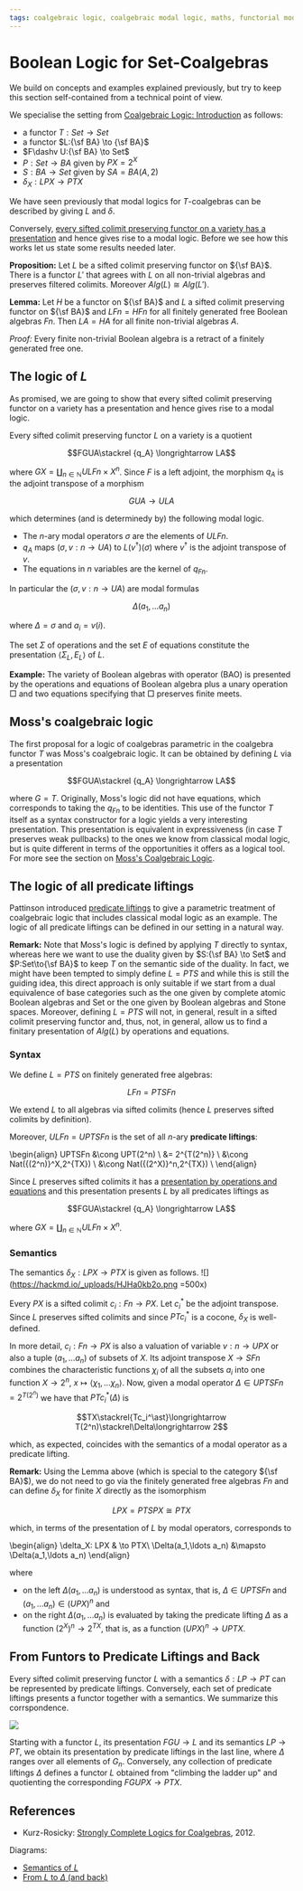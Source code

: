 ```yaml
---
tags: coalgebraic logic, coalgebraic modal logic, maths, functorial modal logic
---
```


# Boolean Logic for Set-Coalgebras

We build on concepts and examples explained previously, but try to keep this section self-contained from a technical point of view.

We specialise the setting from [Coalgebraic Logic: Introduction](https://hackmd.io/@alexhkurz/r1t-Y6f8L) as follows:

- a functor $T:Set \to Set$
- a functor $L:{\sf BA} \to {\sf BA}$
- $F\dashv U:{\sf BA} \to Set$
- $P:Set\to BA$ given by $PX=2^X$
- $S:BA\to Set$ given by $SA=BA(A,2)$
- $\delta_X: LPX\to PTX$

We have seen previously that modal logics for $T$-coalgebras can be described by giving $L$ and $\delta$. 

Conversely, [every sifted colimit preserving functor on a variety has a presentation](https://hackmd.io/@alexhkurz/ByRlkfCio) and hence gives rise to a modal logic. Before we see how this works let us state some results needed later.

**Proposition:** Let $L$ be a sifted colimit preserving functor on ${\sf BA}$. There is a functor $L'$ that agrees with $L$ on all non-trivial algebras and preserves filtered colimits. Moreover $Alg(L)\cong Alg(L')$.

**Lemma:** Let $H$ be a functor on ${\sf BA}$ and $L$ a sifted colimit preserving functor on ${\sf BA}$ and $LFn=HFn$ for all finitely generated free Boolean algebras $Fn$. Then $LA=HA$ for all finite non-trivial algebras $A$.

*Proof:* Every finite non-trivial Boolean algebra is a retract of a finitely generated free one.


## The logic of $L$

As promised, we are going to show that  every sifted colimit preserving functor on a variety has a presentation and hence gives rise to a modal logic.

Every sifted colimit preserving functor $L$ on a variety is a quotient

$$FGUA\stackrel {q_A} \longrightarrow LA$$

where $GX=\coprod_{n\in\mathbb N}ULFn\times X^n$. Since $F$ is a left adjoint, the morphism $q_A$ is the adjoint transpose of a morphism

$$GUA \longrightarrow ULA$$

which determines (and is determinedy by) the following modal logic.
- The $n$-ary modal operators $\sigma$ are the elements of $ULFn$.
- $q_A$ maps $(\sigma,v:n\to UA)$ to $L(v^\dagger)(\sigma)$ where $v^\dagger$ is the adjoint transpose of $v$.
- The equations in $n$ variables are the kernel of $q_{Fn}$.

In particular the $(\sigma,v:n\to UA)$ are modal formulas 

$$\Delta(a_1,\ldots a_n)$$ 

where $\Delta=\sigma$ and $a_i=v(i)$.

The set $\Sigma$ of operations and the set $E$ of equations constitute the presentation $\langle\Sigma_L,E_L\rangle$ of $L$.

**Example:** The variety of Boolean algebras with operator (BAO) is presented by the operations and equations of Boolean algebra plus a unary operation $\Box$ and two equations specifying that $\Box$ preserves finite meets.


## Moss's coalgebraic logic

The first proposal for a logic of coalgebras parametric in the coalgebra functor $T$ was Moss's coalgebraic logic. It can be obtained by defining $L$ via a presentation

$$FGUA\stackrel {q_A} \longrightarrow LA$$

where $G=T$. Originally, Moss's logic did not have equations, which corresponds to taking the $q_{Fn}$ to be identities. This use of the functor $T$ itself as a syntax constructor for a logic yields a very interesting presentation. This presentation is equivalent in expressiveness (in case $T$ preserves weak pullbacks) to the ones we know from classical modal logic, but is quite different in terms of the opportunities it offers as a logical tool. For more see the section on [Moss's Coalgebraic Logic](https://hackmd.io/@alexhkurz/rJksR4sso).


## The logic of all predicate liftings

Pattinson introduced [predicate liftings](https://hackmd.io/@alexhkurz/SJcARPMVO) to give a parametric treatment of coalgebraic logic that includes classical modal logic as an example. The logic of all predicate liftings can be defined in our setting in a natural way. 

**Remark:** Note that Moss's logic is defined by applying $T$ directly to syntax, whereas here we want to use the duality given by $S:{\sf BA} \to Set$ and $P:Set\to{\sf BA}$ to keep $T$ on the semantic side of the duality. In fact, we might have been tempted to simply define $L = PTS$ and while this is still the guiding idea, this direct approach is only suitable if we start from a dual equivalence of base categories such as the one given by complete atomic Boolean algebras and Set or the one given by Boolean algebras and Stone spaces. Moreover, defining $L=PTS$ will not, in general, result in a sifted colimit preserving functor and, thus, not, in general, allow us to find a finitary presentation of $Alg(L)$ by operations and equations.

### Syntax

We define $L=PTS$ on finitely generated free algebras:

$$LFn = PTSFn$$

We extend $L$ to all algebras via sifted colimits (hence $L$ preserves sifted colimits by definition).

Moreover, $ULFn=UPTSFn$ is the set of all $n$-ary **predicate liftings**:

\begin{align}
UPTSFn &\cong UPT(2^n) \\
&= 2^{T(2^n)} \\
&\cong Nat({(2^n)}^X,2^{TX}) \\
&\cong Nat({(2^X)}^n,2^{TX}) \\
\end{align}

Since $L$ preserves sifted colimits it has a [presentation by operations and equations]() and this presentation presents $L$ by all predicates liftings as

$$FGUA\stackrel {q_A} \longrightarrow LA$$

where $GX=\coprod_{n\in\mathbb N}ULFn\times X^n$. 

### Semantics

The semantics $\delta_X:LPX\to PTX$ is given as follows. 
![](https://hackmd.io/_uploads/HJHa0kb2o.png =500x)

Every $PX$ is a sifted colimit $c_i:Fn\to PX$. Let $c_i^\ast$ be the adjoint transpose. Since $L$ preserves sifted colimits and since $PTc_i^\ast$ is a cocone, $\delta_X$ is well-defined.

In more detail, $c_i:Fn\to PX$ is also a valuation of variable $v:n\to UPX$ or also a tuple $(a_1,\ldots a_n)$ of subsets of $X$. Its adjoint transpose $X\to SFn$ combines the characteristic functions $\chi_i$ of all the subsets $a_i$ into one function $X\to 2^n$, $x\mapsto \langle\chi_1,\ldots\chi_n\rangle$. Now, given a modal operator $\Delta\in UPTSFn = 2^{T{(2^n)}}$ we have that $PTc_i^\ast(\Delta)$ is

$$TX\stackrel{Tc_i^\ast}\longrightarrow T(2^n)\stackrel\Delta\longrightarrow 2$$

which, as expected, coincides with the semantics of a modal operator as a predicate lifting.

**Remark:** Using the Lemma above (which is special to the category ${\sf BA}$), we do not need to go via the finitely generated free algebras $Fn$ and can define $\delta_X$ for finite $X$ directly as the isomorphism 

$$LPX=PTSPX\cong PTX$$

which, in terms of the presentation of $L$ by modal operators, corresponds to

\begin{align}
\delta_X: LPX & \to PTX\\
\Delta(a_1,\ldots a_n) &\mapsto \Delta(a_1,\ldots a_n)
\end{align}

where 
- on the left $\Delta(a_1,\ldots a_n)$ is understood as syntax, that is, $\Delta\in UPTSFn$ and $(a_1,\ldots a_n)\in (UPX)^n$ and 
- on the right $\Delta(a_1,\ldots a_n)$ is evaluated by taking the predicate lifting $\Delta$ as a function ${(2^X)}^n \to 2^{TX}$, that is, as a function $(UPX)^n\to UPTX$.

## From Funtors to Predicate Liftings and Back

Every sifted colimit preserving functor $L$ with a semantics $\delta:LP\to PT$ can be represented by predicate liftings. Conversely, each set of predicate liftings presents a functor together with a semantics. We summarize this corrspondence.

![](https://hackmd.io/_uploads/Sktt1gIhj.png)

Starting with a functor $L$, its presentation $FGU\to L$ and its semantics $LP\to PT$, we obtain its presentation by predicate liftings in the last line, where $\Delta$ ranges over all elements of $G_n$. Conversely, any collection of predicate liftings $\Delta$ defines a functor $L$ obtained from "climbing the ladder up" and quotienting the corresponding $FGUPX\to PTX$.

## References

- Kurz-Rosicky: [Strongly Complete Logics for Coalgebras](https://arxiv.org/pdf/1207.2732.pdf), 2012.

Diagrams: 
- [Semantics of $L$](https://q.uiver.app/?q=WzAsOCxbMiwwLCJMUFgiXSxbNCwwLCJQVFgiXSxbMiwyLCJMRm4iXSxbNCwyLCJQVFNGbiJdLFswLDAsIlBYIl0sWzAsMiwiRm4iXSxbNiwwLCJYIl0sWzYsMiwiU0ZuIl0sWzAsMSwiXFxkZWx0YV9YIl0sWzIsMywiPSJdLFs1LDQsImNfaSJdLFsyLDAsIkxjX2kiXSxbMywxLCJQVGNfaV5cXGFzdCIsMl0sWzYsNywiY19pXlxcYXN0Il1d)
- [From $L$ to $\Delta$ (and back)](https://q.uiver.app/?q=WzAsMTIsWzEsOSwie30iXSxbMCwzLCJcXGNvcHJvZF97blxcaW5cXG1hdGhiYiBOfSAoR19uXFx0aW1lcyAoVVBYKV5uKSJdLFs0LDMsIlVQVFgiXSxbMCw0LCIoVVBYKV5uIl0sWzQsNCwiVVBUWCJdLFswLDAsIkZHVVBYIl0sWzIsMCwiTFBYIl0sWzQsMCwiUFRYIl0sWzAsMSwiRkdVUFgiXSxbNCwxLCJQVFgiXSxbMCwyLCJHVVBYIl0sWzQsMiwiVVBUWCJdLFsxLDJdLFszLDQsIlxcRGVsdGEiXSxbNSw2LCJxX3tQWH0iLDAseyJzdHlsZSI6eyJoZWFkIjp7Im5hbWUiOiJlcGkifX19XSxbNiw3LCJcXGRlbHRhX1giXSxbOCw5XSxbMTAsMTFdXQ==)



